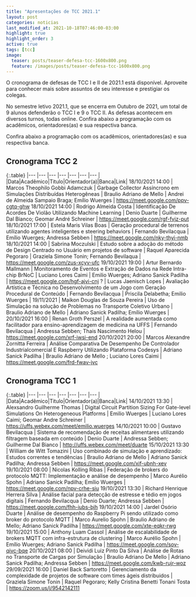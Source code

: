 ```yaml
---
title: "Apresentações de TCC 2021.1"
layout: post
categories: noticias
last_modified_at: 2021-10-18T07:46:00-03:00
highlight: true
highlight_order: 3
active: true
tags: [tcc]
image:
  teaser: posts/teaser-defesa-tcc-1600x800.png
  feature: /images/posts/teaser-defesa-tcc-1600x800.png
---
```


O cronograma de defesas de TCC I e II de 2021.1 está disponível. Aproveite para conhecer mais sobre assuntos de seu interesse e prestigiar os colegas.

No semestre letivo 2021.1, que se encerra em Outubro de 2021, um total de 9 alunos defenderão o TCC I e 9 o TCC II. As defesas acontecem em diversos turnos, todas online.  Confira abaixo a programação com os acadêmicos, orientadores(as) e sua respectiva banca.

Confira abaixo a programação com os acadêmicos, orientadores(as) e sua respectiva banca.


## Cronograma TCC 2

{:.table}
|--- |--- |--- |--- |--- |--- |--- |
|Data|Acadêmico|Titulo|Orientador(a)|Banca|Link|
18/10/2021 14:00 | Marcos Theophilo Gobbi Adamczuk | Garbage Collector Assíncrono em Simulações Distribuídas Heterogêneas | Braulio Adriano de Mello | Andrei de Almeida Sampaio Braga; Emílio Wuerges | https://meet.google.com/ppv-cgtq-ghw
18/10/2021 14:00 | Rodrigo Almeida Costa | Identificação De Acordes De Violão Utilizando Machine Learning | Denio Duarte | Guilherme Dal Bianco; Geomar André Schreiner | https://meet.google.com/rgf-fvjz-put
18/10/2021 17:00 | Estela Maris Vilas Boas | Geração procedural de terrenos utilizando agentes inteligentes e steering behaviors | Fernando Bevilacqua | Emílio Wuerges; Andressa Sebben | https://meet.google.com/nky-thyi-nmb
18/10/2021 14:00 | Sabrina Moczulski | Estudo sobre a adoção do método de Design Centrado no Usuário em projetos de software | Raquel Aparecida Pegoraro | Graziela Simone Tonin; Fernando Bevilaqua | https://meet.google.com/zus-xcyv-ufc
19/10/2021 19:00 | Artur Bernardo Mallmann | Monitoramento de Eventos e Extração de Dados na Rede Intra-chip BrNoC |  Luciano Lores Caimi | Emilio Wuerges; Adriano Sanick Padilha | https://meet.google.com/hgf-ajvi-cnj
? | Lucas Jaenisch Lopes | Avaliação Artística e Técnica no Desenvolvimento de um Jogo com Geração Procedural de Conteúdo | Fernando Bevilacqua | Priscila Delabetha; Emilio Wuerges | 
19/11/2021  | Maikon Douglas de Souza Pereira | Uso de Simulação na solução de Problemas no Transporte Coletivo Urbano | Braulio Adriano de Mello | Adriano Sanick Padilha; Emílio Wuerges | 
20/10/2021 16:00 | Renan Groth Perszel | A realidade aumentada como facilitador para ensino-aprendizagem de medicina na UFFS | Fernando Bevilacqua | Andressa Sebben; Thais Nascimento Helou | https://meet.google.com/xrf-iwsi-end
20/10/2021 20:00 | Marcos Alexandre Zornitta Ferreira | Análise Comparativa De Desempenho De Controlador Industrialcomercial E Raspberry Utilizando Plataforma Codesys | Adriano Sanick Padilha | Braulio Adriano de Mello ; Luciano Lores Caimi | https://meet.google.com/frd-fwav-jvc

## Cronograma TCC 1

{:.table}
|--- |--- |--- |--- |--- |--- |--- |
|Data|Acadêmico|Titulo|Orientador(a)|Banca|Link|
14/10/2021 13:30 | Alexsandro Guilherme Thomas | Digital Circuit Partition Sizing For Gate-level Simulations On Heterogeneous Platforms | Emilio Wuerges | Luciano Lores Caimi; Geomar Andre Schreiner | https://uffs.webex.com/meet/emilio.wuerges
14/10/2021 10:00 | Gustavo Bevilacqua | Sistema de recomendação de receitas alimentares utilizando filtragem baseada em conteúdo | Denio Duarte | Andressa Sebben; Guilherme Dal Bianco | http://uffs.webex.com/meet/duarte
15/10/2021 13:30 | William de Witt Tomazini | Uso combinado de simulação e aprendizado: Estudos correntes e tendências | Braulio Adriano de Mello | Adriano Sanick Padilha; Andressa Sebben  | https://meet.google.com/xif-ubnh-xev
19/10/2021 08:00 | Nicolas Kolling Ribas | Federação de brokers do protocolo MQTT: Implementação e análise de desempenho | Marco Aurélio Spohn | Adriano Sanick Padilha; Emílio Wuerges | https://meet.google.com/npv-crhe-siu
19/10/2021 13:30 | Richard Henrique Herrera Silva | Análise facial para detecção de estresse e tédio em jogos digitais | Fernando Bevilacqua | Denio Duarte; Andressa Sebben | https://meet.google.com/fhh-iubs-bjh
19/10/2021 14:00 | Jardel Osório Duarte | Análise de desempenho do Raspberry Pi sendo utilizado como broker do protocolo MQTT | Marco Aurelio Spohn | Braulio Adriano de Mello; Adriano Sanick Padilha | https://meet.google.com/xte-eqkr-rwg
19/10/2021 15:00 | Anthony Luam Cassol | Análise de escalabilidade de brokers MQTT com infra-estrutura de clustering | Marco Aurélio Spohn | Emílio Wuerges; Adriano Sanick Padilha | https://meet.google.com/sov-qivc-bqe
20/10/2021 08:00 | Deividi Luiz Pinto Da Silva | Análise de Rotas no Transporte de Cargas por Simulação | Braulio Adriano De Mello | Adriano Sanick Padilha; Andressa Sebben  | https://meet.google.com/kwb-rujr-woz
29/09/2021 16:00 | Daniel Back Sartoretto | Gerenciamento da complexidade de projetos de software com times ágeis distribuidos | Graziela Simone Tonin | Raquel Pegoraro; Kelly Cristina Benetti Tonani Tosta | https://zoom.us/j/9542142111
